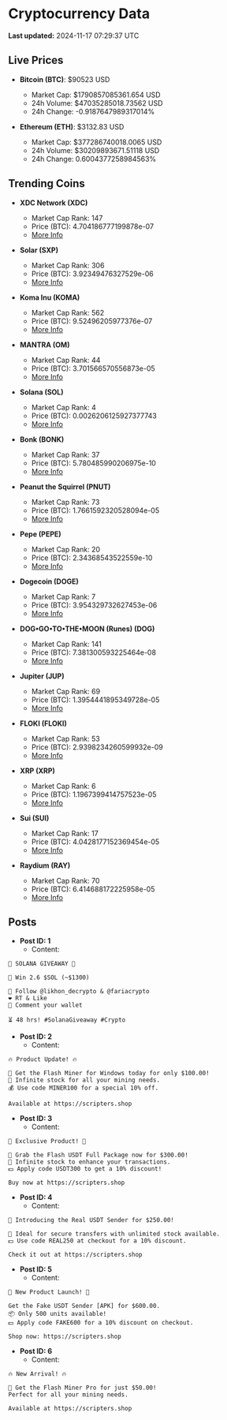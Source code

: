 # Cryptocurrency Data

**Last updated:** 2024-11-17 07:29:37 UTC

## Live Prices
- **Bitcoin (BTC)**: $90523 USD
  - Market Cap: $1790857085361.654 USD
  - 24h Volume: $47035285018.73562 USD
  - 24h Change: -0.9187647989317014%

- **Ethereum (ETH)**: $3132.83 USD
  - Market Cap: $377286740018.0065 USD
  - 24h Volume: $30209893671.51118 USD
  - 24h Change: 0.6004377258984563%

## Trending Coins
- **XDC Network (XDC)**
  - Market Cap Rank: 147
  - Price (BTC): 4.704186777199878e-07
  - [More Info](https://www.coingecko.com/en/coins/xdc-network)

- **Solar (SXP)**
  - Market Cap Rank: 306
  - Price (BTC): 3.92349476327529e-06
  - [More Info](https://www.coingecko.com/en/coins/solar-2)

- **Koma Inu (KOMA)**
  - Market Cap Rank: 562
  - Price (BTC): 9.52496205977376e-07
  - [More Info](https://www.coingecko.com/en/coins/koma-inu)

- **MANTRA (OM)**
  - Market Cap Rank: 44
  - Price (BTC): 3.701566570556873e-05
  - [More Info](https://www.coingecko.com/en/coins/mantra)

- **Solana (SOL)**
  - Market Cap Rank: 4
  - Price (BTC): 0.0026206125927377743
  - [More Info](https://www.coingecko.com/en/coins/solana)

- **Bonk (BONK)**
  - Market Cap Rank: 37
  - Price (BTC): 5.780485990206975e-10
  - [More Info](https://www.coingecko.com/en/coins/bonk)

- **Peanut the Squirrel (PNUT)**
  - Market Cap Rank: 73
  - Price (BTC): 1.7661592320528094e-05
  - [More Info](https://www.coingecko.com/en/coins/peanut-the-squirrel)

- **Pepe (PEPE)**
  - Market Cap Rank: 20
  - Price (BTC): 2.34368543522559e-10
  - [More Info](https://www.coingecko.com/en/coins/pepe)

- **Dogecoin (DOGE)**
  - Market Cap Rank: 7
  - Price (BTC): 3.954329732627453e-06
  - [More Info](https://www.coingecko.com/en/coins/dogecoin)

- **DOG•GO•TO•THE•MOON (Runes) (DOG)**
  - Market Cap Rank: 141
  - Price (BTC): 7.381300593225464e-08
  - [More Info](https://www.coingecko.com/en/coins/dog-go-to-the-moon-runes-2)

- **Jupiter (JUP)**
  - Market Cap Rank: 69
  - Price (BTC): 1.3954441895349728e-05
  - [More Info](https://www.coingecko.com/en/coins/jupiter)

- **FLOKI (FLOKI)**
  - Market Cap Rank: 53
  - Price (BTC): 2.9398234260599932e-09
  - [More Info](https://www.coingecko.com/en/coins/floki)

- **XRP (XRP)**
  - Market Cap Rank: 6
  - Price (BTC): 1.1967399414757523e-05
  - [More Info](https://www.coingecko.com/en/coins/xrp)

- **Sui (SUI)**
  - Market Cap Rank: 17
  - Price (BTC): 4.0428177152369454e-05
  - [More Info](https://www.coingecko.com/en/coins/sui)

- **Raydium (RAY)**
  - Market Cap Rank: 70
  - Price (BTC): 6.414688172225958e-05
  - [More Info](https://www.coingecko.com/en/coins/raydium)

## Posts
- **Post ID: 1**
  - Content:
```
🚀 SOLANA GIVEAWAY 🚀

🎁 Win 2.6 $SOL (~$1300)

🤝 Follow @likhon_decrypto & @fariacrypto
❤️ RT & Like
💬 Comment your wallet

⏳ 48 hrs! #SolanaGiveaway #Crypto
```

- **Post ID: 2**
  - Content:
```
🔥 Product Update! 🔥

🚀 Get the Flash Miner for Windows today for only $100.00!
🔋 Infinite stock for all your mining needs.
💰 Use code MINER100 for a special 10% off.

Available at https://scripters.shop
```

- **Post ID: 3**
  - Content:
```
🎁 Exclusive Product! 🎁

💸 Grab the Flash USDT Full Package now for $300.00!
🎉 Infinite stock to enhance your transactions.
💵 Apply code USDT300 to get a 10% discount!

Buy now at https://scripters.shop
```

- **Post ID: 4**
  - Content:
```
💎 Introducing the Real USDT Sender for $250.00!

💼 Ideal for secure transfers with unlimited stock available.
💵 Use code REAL250 at checkout for a 10% discount.

Check it out at https://scripters.shop
```

- **Post ID: 5**
  - Content:
```
🚀 New Product Launch! 🚀

Get the Fake USDT Sender [APK] for $600.00.
📦 Only 500 units available!
💵 Apply code FAKE600 for a 10% discount on checkout.

Shop now: https://scripters.shop
```

- **Post ID: 6**
  - Content:
```
🔥 New Arrival! 🔥

💸 Get the Flash Miner Pro for just $50.00!
Perfect for all your mining needs.

Available at https://scripters.shop
```


